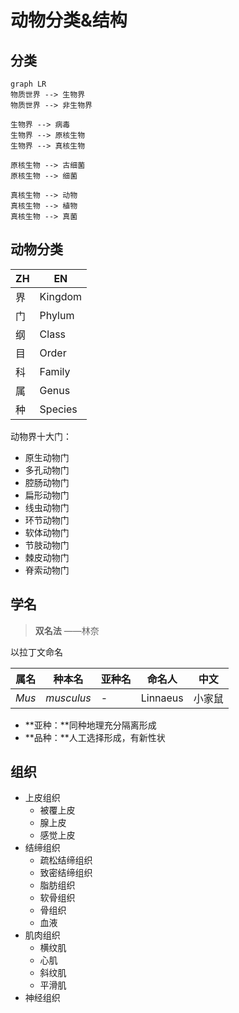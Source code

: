 # 动物分类&结构

## 分类

```mermaid
graph LR
物质世界 --> 生物界
物质世界 --> 非生物界

生物界 --> 病毒
生物界 --> 原核生物
生物界 --> 真核生物

原核生物 --> 古细菌
原核生物 --> 细菌

真核生物 --> 动物
真核生物 --> 植物
真核生物 --> 真菌
```

## 动物分类

|ZH|EN|
|-|-|
|界|Kingdom|
|门|Phylum|
|纲|Class|
|目|Order|
|科|Family|
|属|Genus|
|种|Species|

动物界十大门：

- 原生动物门
- 多孔动物门
- 腔肠动物门
- 扁形动物门
- 线虫动物门
- 环节动物门
- 软体动物门
- 节肢动物门
- 棘皮动物门
- 脊索动物门

## 学名

> **双名法**
> ——林奈

以拉丁文命名

|属名|种本名|亚种名|命名人|中文|
|-|-|-|-|-|
|*Mus*|*musculus*| - |Linnaeus|小家鼠|

- **亚种：**同种地理充分隔离形成
- **品种：**人工选择形成，有新性状

## 组织

- 上皮组织
  - 被覆上皮
  - 腺上皮
  - 感觉上皮
- 结缔组织
  - 疏松结缔组织
  - 致密结缔组织
  - 脂肪组织
  - 软骨组织
  - 骨组织
  - 血液
- 肌肉组织
  - 横纹肌
  - 心肌
  - 斜纹肌
  - 平滑肌
- 神经组织
